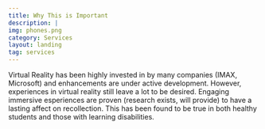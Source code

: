 ```yaml
---
title: Why This is Important
description: |
img: phones.png
category: Services
layout: landing
tag: services
---
```

Virtual Reality has been highly invested in by many companies (IMAX, Microsoft) and enhancements are under active development.
However, experiences in virtual reality still leave a lot to be desired.
Engaging immersive esperiences are proven (research exists, will provide) to have a lasting affect on recollection.
This has been found to be true in both healthy students and those with learning disabilities.
